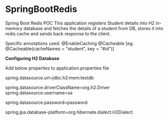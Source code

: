 # SpringBootRedis
Spring Boot Redis POC 
This application registers Student details into H2 in-memory database and fetches the details of a student from DB, stores it into
redis cache and sends back response to the client.

Specific annotations used:
@EnableCaching
@Cacheable 
[eg. @Cacheable(cacheNames = "student", key = "#id")]

**Configuring H2 Database**

Add below properties to application.properties file

spring.datasource.url=jdbc:h2:mem:testdb

spring.datasource.driverClassName=org.h2.Driver
spring.datasource.username=sa

spring.datasource.password=password

spring.jpa.database-platform=org.hibernate.dialect.H2Dialect
